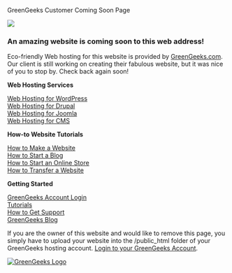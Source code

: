 GreenGeeks Customer Coming Soon Page




![](https://www.greengeeks.com/includes/images/syspages/cloud-icon.png)

### An amazing website is coming soon to this web address!

Eco-friendly Web hosting for this website is provided by [GreenGeeks.com](https://www.greengeeks.com). Our client is still working on creating their fabulous website, but it was nice of you to stop by. Check back again soon!

**Web Hosting Services**

[Web Hosting for WordPress](https://www.greengeeks.com/wordpress-hosting "WordPress Hosting")  
[Web Hosting for Drupal](https://www.greengeeks.com/drupal-hosting "Drupal Hosting")  
[Web Hosting for Joomla](https://www.greengeeks.com/joomla-hosting "Joomla Hosting")  
[Web Hosting for CMS](https://www.greengeeks.com/cms-hosting "CMS Hosting")

**How-to Website Tutorials**

[How to Make a Website](https://www.greengeeks.com/how-to-create-a-website "How to make a website")  
[How to Start a Blog](https://www.greengeeks.com/how-to-start-a-blog "How to start a blog")  
[How to Start an Online Store](https://www.greengeeks.com/how-to-start-an-online-store/ "How to start an online store")  
[How to Transfer a Website](https://www.greengeeks.com/website-transfer/ "How to transfer a website")

**Getting Started**

[GreenGeeks Account Login](https://my.greengeeks.com "Greengeeks account")  
[Tutorials](https://www.greengeeks.com/tutorials/ "Web Hosting Tutorials")  
[How to Get Support](https://www.greengeeks.com/support "GreenGeeks Support")  
[GreenGeeks Blog](https://www.greengeeks.com/blog "Web Hosting Blog")

If you are the owner of this website and would like to remove this page, you simply have to upload your website into the /public\_html folder of your GreenGeeks hosting account. [Login to your GreenGeeks Account](https://my.greengeeks.com).

[![GreenGeeks Logo](https://www.greengeeks.com/includes/images/logo.png)](https://www.greengeeks.com)